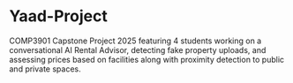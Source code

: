# Yaad-Project
COMP3901 Capstone Project 2025 featuring 4 students working on a conversational AI Rental Advisor, detecting fake property uploads, and assessing prices based on facilities along with proximity detection to public and private spaces.

